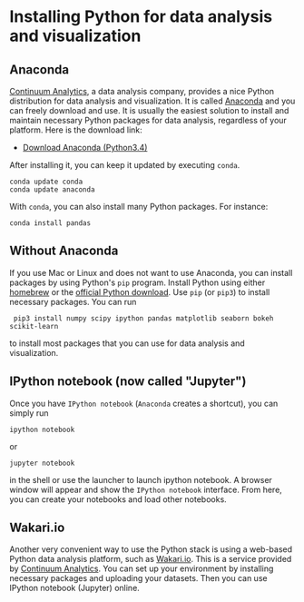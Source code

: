 # Installing Python for data analysis and visualization

## Anaconda

[Continuum Analytics][continuum], a data analysis company, provides a nice Python distribution for data analysis and visualization. It is called [Anaconda][conda] and you can freely download and use. It is usually the easiest solution to install and maintain necessary Python packages for data analysis, regardless of your platform. Here is the download link:

- [Download Anaconda (Python3.4)](http://continuum.io/downloads#py34)

After installing it, you can keep it updated by executing `conda`. 

    conda update conda
    conda update anaconda

With `conda`, you can also install many Python packages. For instance:

    conda install pandas

## Without Anaconda

If you use Mac or Linux and does not want to use Anaconda, you can install packages by using Python's `pip` program.  Install Python using either [homebrew][brew] or the [official Python download][python-download]. Use `pip` (or `pip3`) to install necessary packages. You can run

     pip3 install numpy scipy ipython pandas matplotlib seaborn bokeh scikit-learn

to install most packages that you can use for data analysis and visualization.

## IPython notebook (now called "Jupyter")

Once you have `IPython notebook` (`Anaconda` creates a shortcut), you can simply run 

    ipython notebook 

or 

    jupyter notebook

in the shell or use the launcher to launch ipython notebook. A browser window will appear and show the `IPython notebook` interface. From here, you can create your notebooks and load other notebooks.  

## Wakari.io

Another very convenient way to use the Python stack is using a web-based Python data analysis platform, such as [Wakari.io][wakari]. This is a service provided by [Continuum Analytics][continuum]. You can set up your environment by installing necessary packages and uploading your datasets. Then you can use IPython notebook (Jupyter) online. 


[conda]: http://continuum.io/downloads
[python-download]: https://www.python.org/downloads/
[brew]: http://brew.sh/
[continuum]: http://continuum.io/about-continuum
[wakari]: https://wakari.io
